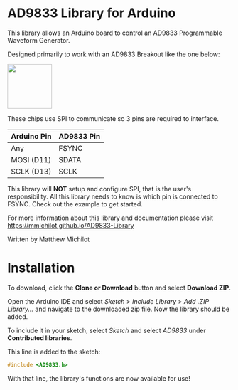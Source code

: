 # AD9833 Library for Arduino

This library allows an Arduino board to control an AD9833 Programmable Waveform Generator.

Designed primarily to work with an AD9833 Breakout like the one below:

<img src="https://abra-electronics.com/images/detailed/143/MOD-AD9833-_3_.jpg" width="100" height="100">

These chips use SPI to communicate so 3 pins are required to interface.

| Arduino Pin | AD9833 Pin |
| ----------- | ---------- |
| Any         |   FSYNC    |
| MOSI (D11)  |   SDATA    |
| SCLK (D13)  |   SCLK     | 

This library will **NOT** setup and configure SPI, that is the user's responsibility. All this library needs to know is which pin is connected to FSYNC. Check out the example to get started.

For more information about this library and documentation please visit
https://mmichilot.github.io/AD9833-Library

Written by Matthew Michilot

# Installation

To download, click the **Clone or Download** button and select **Download ZIP**. 

Open the Arduino IDE and select *Sketch* > *Include Library* > *Add .ZIP Library...* and navigate to the downloaded zip file. Now the library should be added. 

To include it in your sketch, select *Sketch* and select *AD9833* under **Contributed libraries**.
 
This line is added to the sketch:
```c
#include <AD9833.h>
```
With that line, the library's functions are now available for use!
